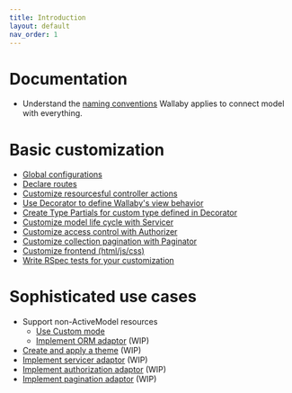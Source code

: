 ```yaml
---
title: Introduction
layout: default
nav_order: 1
---
```


# Documentation

- Understand the [naming conventions](convention.md) Wallaby applies to connect model with everything.

# Basic customization

- [Global configurations](configuration.md)
- [Declare routes](route.md)
- [Customize resourcesful controller actions](controller.md)
- [Use Decorator to define Wallaby's view behavior](decorator.md)
- [Create Type Partials for custom type defined in Decorator](view.md)
- [Customize model life cycle with Servicer](servicer.md)
- [Customize access control with Authorizer](authorizer.md)
- [Customize collection pagination with Paginator](paginator.md)
- [Customize frontend (html/js/css)](frontend.md)
- [Write RSpec tests for your customization](test.md)

# Sophisticated use cases

- Support non-ActiveModel resources
  - [Use Custom mode](custom.md)
  - [Implement ORM adaptor](orm_adaptor.md) (WIP)
- [Create and apply a theme](theme.md) (WIP)
- [Implement servicer adaptor](servicer_adaptor.md) (WIP)
- [Implement authorization adaptor](authorization_adaptor.md) (WIP)
- [Implement pagination adaptor](pagination_adaptor.md) (WIP)
